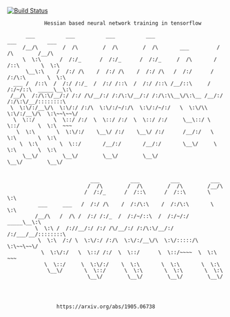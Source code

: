 <!-- # hessianlearn -->
[![Build Status](https://travis-ci.com/tomoleary/hessianlearn.svg?branch=master)](https://travis-ci.com/tomoleary/hessianlearn)

				Hessian based neural network training in tensorflow

	      ___          ___          ___          ___                     ___          ___     
	     /__/\        /  /\        /  /\        /  /\       ___         /  /\        /__/\    
	     \  \:\      /  /:/_      /  /:/_      /  /:/_     /  /\       /  /::\       \  \:\   
	      \__\:\    /  /:/ /\    /  /:/ /\    /  /:/ /\   /  /:/      /  /:/\:\       \  \:\  
	  ___ /  /::\  /  /:/ /:/_  /  /:/ /::\  /  /:/ /::\ /__/::\     /  /:/~/::\  _____\__\:\ 
	 /__/\  /:/\:\/__/:/ /:/ /\/__/:/ /:/\:\/__/:/ /:/\:\\__\/\:\__ /__/:/ /:/\:\/__/::::::::\
	 \  \:\/:/__\/\  \:\/:/ /:/\  \:\/:/~/:/\  \:\/:/~/:/   \  \:\/\\  \:\/:/__\/\  \:\~~\~~\/
	  \  \::/      \  \::/ /:/  \  \::/ /:/  \  \::/ /:/     \__\::/ \  \::/      \  \:\  ~~~ 
	   \  \:\       \  \:\/:/    \__\/ /:/    \__\/ /:/      /__/:/   \  \:\       \  \:\     
	    \  \:\       \  \::/       /__/:/       /__/:/       \__\/     \  \:\       \  \:\    
	     \__\/        \__\/        \__\/        \__\/                   \__\/        \__\/    


			                   ___          ___          ___          ___     
			                  /  /\        /  /\        /  /\        /__/\    
			                 /  /:/_      /  /::\      /  /::\       \  \:\   
			  ___     ___   /  /:/ /\    /  /:/\:\    /  /:/\:\       \  \:\  
			 /__/\   /  /\ /  /:/ /:/_  /  /:/~/::\  /  /:/~/:/   _____\__\:\ 
			 \  \:\ /  /://__/:/ /:/ /\/__/:/ /:/\:\/__/:/ /:/___/__/::::::::\
			  \  \:\  /:/ \  \:\/:/ /:/\  \:\/:/__\/\  \:\/:::::/\  \:\~~\~~\/
			   \  \:\/:/   \  \::/ /:/  \  \::/      \  \::/~~~~  \  \:\  ~~~ 
			    \  \::/     \  \:\/:/    \  \:\       \  \:\       \  \:\     
			     \__\/       \  \::/      \  \:\       \  \:\       \  \:\    
			                  \__\/        \__\/        \__\/        \__\/    




					https://arxiv.org/abs/1905.06738
